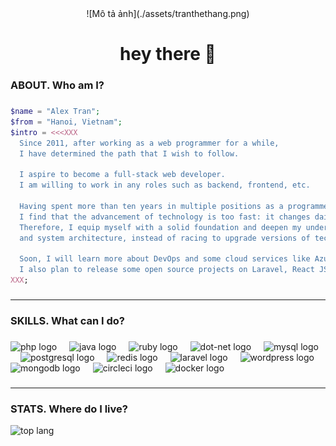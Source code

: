 <div align="center">
![Mô tả ảnh](./assets/tranthethang.png)
</div>

###

<h1 align="center">hey there 👋</h1>

###

<h3 align="left">ABOUT. Who am I?</h3>

###

```php
$name = "Alex Tran";
$from = "Hanoi, Vietnam";
$intro = <<<XXX
  Since 2011, after working as a web programmer for a while,
  I have determined the path that I wish to follow.
  
  I aspire to become a full-stack web developer.
  I am willing to work in any roles such as backend, frontend, etc.
  
  Having spent more than ten years in multiple positions as a programmer and team leader (or technical leader),
  I find that the advancement of technology is too fast: it changes daily!
  Therefore, I equip myself with a solid foundation and deepen my understanding of solutions
  and system architecture, instead of racing to upgrade versions of technologies and libraries.
  
  Soon, I will learn more about DevOps and some cloud services like Azure and AWS.
  I also plan to release some open source projects on Laravel, React JS, or Vue JS.
XXX;
```

###

---

<h3 align="left">SKILLS. What can I do?</h3>

###

<div align="left">
  <img src="https://cdn.jsdelivr.net/gh/devicons/devicon/icons/php/php-plain.svg" height="40" alt="php logo"  />
  <img width="12" />
  <img src="https://cdn.jsdelivr.net/gh/devicons/devicon/icons/java/java-original-wordmark.svg" height="40" alt="java logo"  />
  <img width="12" />
  <img src="https://cdn.jsdelivr.net/gh/devicons/devicon/icons/ruby/ruby-plain-wordmark.svg" height="40" alt="ruby logo"  />
  <img width="12" />
  <img src="https://cdn.jsdelivr.net/gh/devicons/devicon/icons/dot-net/dot-net-plain-wordmark.svg" height="40" alt="dot-net logo"  />
  <img width="12" />
  <img src="https://cdn.jsdelivr.net/gh/devicons/devicon/icons/mysql/mysql-plain-wordmark.svg" height="40" alt="mysql logo"  />
  <img width="12" />
  <img src="https://cdn.jsdelivr.net/gh/devicons/devicon/icons/postgresql/postgresql-plain-wordmark.svg" height="40" alt="postgresql logo"  />
  <img width="12" />
  <img src="https://cdn.jsdelivr.net/gh/devicons/devicon/icons/redis/redis-plain-wordmark.svg" height="40" alt="redis logo"  />
  <img width="12" />
  <img src="https://e7.pngegg.com/pngimages/802/126/png-clipart-laravel-web-development-web-application-php-software-framework-others-angle-text-thumbnail.png" height="40" alt="laravel logo"  />
  <img width="12" />
  <img src="https://cdn.jsdelivr.net/gh/devicons/devicon/icons/wordpress/wordpress-plain-wordmark.svg" height="40" alt="wordpress logo"  />
  <img width="12" />
  <img src="https://cdn.jsdelivr.net/gh/devicons/devicon/icons/mongodb/mongodb-plain-wordmark.svg" height="40" alt="mongodb logo"  />
  <img width="12" />
  <img src="https://cdn.jsdelivr.net/gh/devicons/devicon/icons/circleci/circleci-plain.svg" height="40" alt="circleci logo"  />  
  <img width="12" />
  <img src="https://cdn.jsdelivr.net/gh/devicons/devicon/icons/docker/docker-plain-wordmark.svg" height="40" alt="docker logo"  />
</div>

###

---

<h3 align="left">STATS. Where do I live?</h3>

<img src="https://github-readme-stats.vercel.app/api/top-langs/?username=tranthethang&layout=donut&hide_title=true&theme=gruvbox_light" alt="top lang"  />


